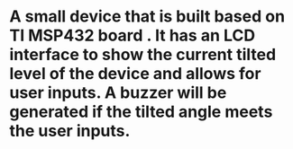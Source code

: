 # A small device that is built based on TI MSP432 board . It has an LCD interface to show the current tilted level of the device and allows for user inputs. A buzzer will be generated if the tilted angle meets the user inputs.
